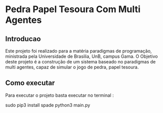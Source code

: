 # Pedra Papel Tesoura Com Multi Agentes

## Introducao

Este projeto foi realizado para a matéria paradigmas de programação, ministrada pela Universidade de Brasilia, UnB, campus Gama.
O Objetivo deste projeto é a construção de um sistema baseado no paradigmas de multi agentes, capaz de simular o jogo de pedra, papel tesoura.


## Como executar

Para executar o projeto basta executar no terminal :

sudo pip3 install spade
python3 main.py